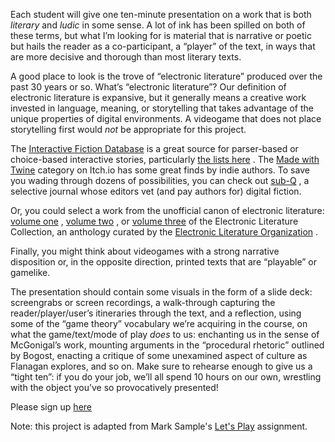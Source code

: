 Each student will give one ten-minute presentation on a work that is both *literary* and *ludic* in some sense. A lot of ink has been spilled on both of these terms, but what I’m looking for is material that is narrative or poetic but hails the reader as a co-participant, a “player” of the text, in ways that are more decisive and thorough than most literary texts. 

A good place to look is the trove of “electronic literature” produced over the past 30 years or so. What’s “electronic literature”? Our definition of electronic literature is expansive, but it generally means a creative work invested in language, meaning, or storytelling that takes advantage of the unique properties of digital environments. A videogame that does not place storytelling first would *not* be appropriate for this project.

The  [Interactive Fiction Database](https://ifdb.tads.org/)  is a great source for parser-based or choice-based interactive stories, particularly  [the lists here](https://ifdb.tads.org/search?browse&comp) . The  [Made with Twine](https://itch.io/games/made-with-twine)  category on Itch.io has some great finds by indie authors. To save you wading through dozens of possibilities, you can check out  [sub-Q](https://sub-q.com/) , a selective journal whose editors vet (and pay authors for) digital fiction.

Or, you could select a work from the unofficial canon of electronic literature:  [volume one](http://collection.eliterature.org/1/) ,  [volume two](http://collection.eliterature.org/2/) , or  [volume three](http://collection.eliterature.org/3/)  of the Electronic Literature Collection, an anthology curated by the  [Electronic Literature Organization](http://eliterature.org/) .

Finally, you might think about videogames with a strong narrative disposition or, in the opposite direction, printed texts that are “playable” or gamelike.

The presentation should contain some visuals in the form of a slide deck: screengrabs or screen recordings, a walk-through capturing the reader/player/user’s itineraries through the text, and a reflection, using some of the  “game theory” vocabulary we’re acquiring in the course, on what the game/text/mode of play *does* to us: enchanting us in the sense of McGonigal’s work, mounting arguments in the “procedural rhetoric” outlined by Bogost, enacting a critique of some unexamined aspect of culture as Flanagan explores, and so on. Make sure to rehearse enough to give us a “tight ten”: if you do your job, we’ll all spend 10 hours on our own, wrestling with the object you’ve so provocatively presented!

Please sign up [here](https://docs.google.com/spreadsheets/d/1x0_sa1qdNmlJGN4RnxcfWRvRamBt0zEUuxrW1IzbHJI/edit?usp=sharing)

Note: this project is adapted from Mark Sample's [Let's Play](https://courses.digitaldavidson.net/elit20/lets-play/) assignment.

